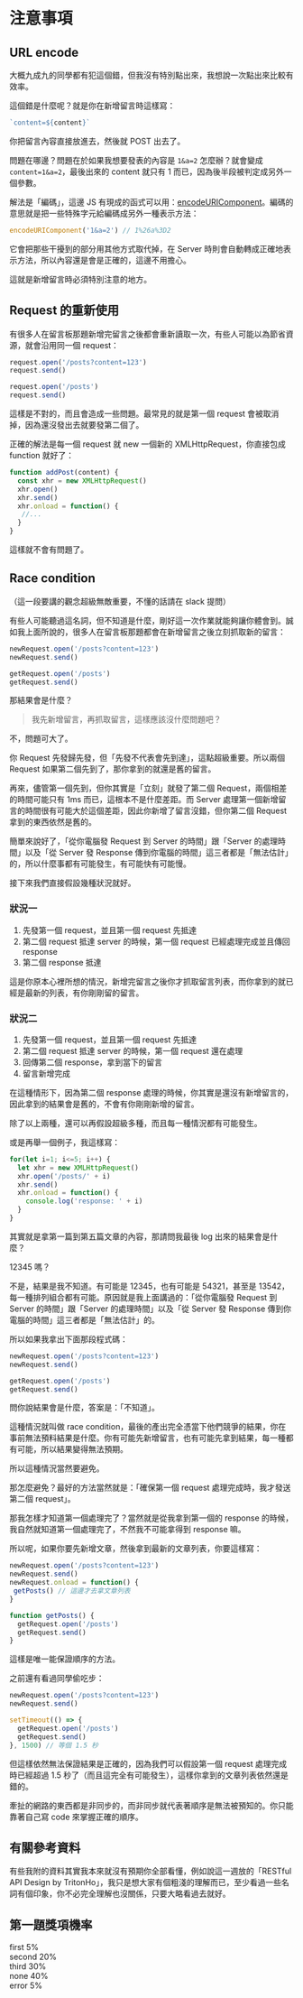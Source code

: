 # 注意事項


## URL encode

大概九成九的同學都有犯這個錯，但我沒有特別點出來，我想說一次點出來比較有效率。

這個錯是什麼呢？就是你在新增留言時這樣寫：

``` js
`content=${content}`
```

你把留言內容直接放進去，然後就 POST 出去了。

問題在哪邊？問題在於如果我想要發表的內容是 `1&a=2` 怎麼辦？就會變成 `content=1&a=2`，最後出來的 content 就只有 1 而已，因為後半段被判定成另外一個參數。

解法是「編碼」，這邊 JS 有現成的函式可以用：[encodeURIComponent](https://developer.mozilla.org/en-US/docs/Web/JavaScript/Reference/Global_Objects/encodeURIComponent)。編碼的意思就是把一些特殊字元給編碼成另外一種表示方法：

``` js
encodeURIComponent('1&a=2') // 1%26a%3D2
```

它會把那些干擾到的部分用其他方式取代掉，在 Server 時則會自動轉成正確地表示方法，所以內容還是會是正確的，這邊不用擔心。

這就是新增留言時必須特別注意的地方。

## Request 的重新使用

有很多人在留言板那題新增完留言之後都會重新讀取一次，有些人可能以為節省資源，就會沿用同一個 request：

``` js
request.open('/posts?content=123')
request.send()

request.open('/posts')
request.send()
```

這樣是不對的，而且會造成一些問題。最常見的就是第一個 request 會被取消掉，因為還沒發出去就要發第二個了。

正確的解法是每一個 request 就 new 一個新的 XMLHttpRequest，你直接包成 function 就好了：

``` js
function addPost(content) {
  const xhr = new XMLHttpRequest()
  xhr.open()
  xhr.send()
  xhr.onload = function() {
   //...
  }
}
```


這樣就不會有問題了。

## Race condition

（這一段要講的觀念超級無敵重要，不懂的話請在 slack 提問）

有些人可能聽過這名詞，但不知道是什麼，剛好這一次作業就能夠讓你體會到。誠如我上面所說的，很多人在留言板那題都會在新增留言之後立刻抓取新的留言：

``` js
newRequest.open('/posts?content=123')
newRequest.send()

getRequest.open('/posts')
getRequest.send()
```

那結果會是什麼？

> 我先新增留言，再抓取留言，這樣應該沒什麼問題吧？

不，問題可大了。

你 Request 先發歸先發，但「先發不代表會先到達」，這點超級重要。所以兩個 Request 如果第二個先到了，那你拿到的就還是舊的留言。

再來，儘管第一個先到，但你其實是「立刻」就發了第二個 Request，兩個相差的時間可能只有 1ms 而已，這根本不是什麼差距。而 Server 處理第一個新增留言的時間很有可能大於這個差距，因此你新增了留言沒錯，但你第二個 Request 拿到的東西依然是舊的。

簡單來說好了，「從你電腦發 Request 到 Server 的時間」跟「Server 的處理時間」以及「從 Server 發 Response 傳到你電腦的時間」這三者都是「無法估計」的，所以什麼事都有可能發生，有可能快有可能慢。

接下來我們直接假設幾種狀況就好。

### 狀況一

1. 先發第一個 request，並且第一個 request 先抵達
2. 第二個 request 抵達 server 的時候，第一個 request 已經處理完成並且傳回 response
3. 第二個 response 抵達

這是你原本心裡所想的情況，新增完留言之後你才抓取留言列表，而你拿到的就已經是最新的列表，有你剛剛留的留言。

### 狀況二

1. 先發第一個 request，並且第一個 request 先抵達
2. 第二個 request 抵達 server 的時候，第一個 request 還在處理
3. 回傳第二個 response，拿到當下的留言
4. 留言新增完成

在這種情形下，因為第二個 response 處理的時候，你其實是還沒有新增留言的，因此拿到的結果會是舊的，不會有你剛剛新增的留言。

除了以上兩種，還可以再假設超級多種，而且每一種情況都有可能發生。

或是再舉一個例子，我這樣寫：

``` js
for(let i=1; i<=5; i++) {
  let xhr = new XMLHttpRequest()
  xhr.open('/posts/' + i)
  xhr.send()
  xhr.onload = function() {
    console.log('response: ' + i)
  }
}
```

其實就是拿第一篇到第五篇文章的內容，那請問我最後 log 出來的結果會是什麼？

12345 嗎？

不是，結果是我不知道。有可能是 12345，也有可能是 54321，甚至是 13542，每一種排列組合都有可能。原因就是我上面講過的：「從你電腦發 Request 到 Server 的時間」跟「Server 的處理時間」以及「從 Server 發 Response 傳到你電腦的時間」這三者都是「無法估計」的。

所以如果我拿出下面那段程式碼：

``` js
newRequest.open('/posts?content=123')
newRequest.send()

getRequest.open('/posts')
getRequest.send()
```

問你說結果會是什麼，答案是：「不知道」。

這種情況就叫做 race condition，最後的產出完全憑當下他們競爭的結果，你在事前無法預料結果是什麼。你有可能先新增留言，也有可能先拿到結果，每一種都有可能，所以結果變得無法預期。

所以這種情況當然要避免。

那怎麼避免？最好的方法當然就是：「確保第一個 request 處理完成時，我才發送第二個 request」。

那我怎樣才知道第一個處理完了？當然就是從我拿到第一個的 response 的時候，我自然就知道第一個處理完了，不然我不可能拿得到 response 嘛。

所以呢，如果你要先新增文章，然後拿到最新的文章列表，你要這樣寫：

``` js
newRequest.open('/posts?content=123')
newRequest.send()
newRequest.onload = function() {
 getPosts() // 這邊才去拿文章列表
}

function getPosts() {
  getRequest.open('/posts')
  getRequest.send()
}

```

這樣是唯一能保證順序的方法。

之前還有看過同學偷吃步：

``` js
newRequest.open('/posts?content=123')
newRequest.send()

setTimeout(() => {
  getRequest.open('/posts')
  getRequest.send()
}, 1500) // 等個 1.5 秒

```

但這樣依然無法保證結果是正確的，因為我們可以假設第一個 request 處理完成時已經超過 1.5 秒了（而且這完全有可能發生），這樣你拿到的文章列表依然還是錯的。

牽扯的網路的東西都是非同步的，而非同步就代表著順序是無法被預知的。你只能靠著自己寫 code 來掌握正確的順序。

## 有關參考資料

有些我附的資料其實我本來就沒有預期你全部看懂，例如說這一週放的「RESTful API Design by TritonHo」，我只是想大家有個粗淺的理解而已，至少看過一些名詞有個印象，你不必完全理解也沒關係，只要大略看過去就好。

## 第一題獎項機率

first 5%  
second 20%  
third 30%  
none 40%  
error 5%  

